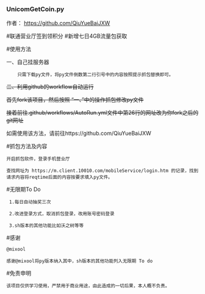 ### UnicomGetCoin.py
作者： https://github.com/QiuYueBaiJXW

#联通营业厅签到领积分
#新增七日4GB流量包获取


#使用方法

  一、自己挂服务器

        只需下载py文件，将py文件倒数第二行引号中的内容按照提示抓包替换即可。
  
  ~~二、利用github的workflow自动运行~~

   ~~首先fork该项目，然后按照 “一、”中的操作抓包修改py文件~~
  
   ~~接着前往.github/workflows/AutoRun.yml文件中第26行的网址改为你fork之后的git网址~~
   
   如需使用该方法，请前往https://github.com/QiuYueBaiJXW
 
 #抓包方法及内容
    
    开启抓包软件，登录手机营业厅
    
    查找网址为 https://m.client.10010.com/mobileService/login.htm 的记录，找到请求内容将reqtime后面的内容按要求填入py文件。
    
 #无限期To Do
 
     1.每日自动抽奖三次
     
     2.改进登录方式，取消抓包登录，改用账号密码登录
     
     3.sh版本的其他功能比如沃之树等等
 
 #感谢
    
    @mixool
    
    感谢@mixool将py版本纳入其中，sh版本的其他功能列入无限期 To do
    
  #免责申明
    
    该项目仅供学习使用，严禁用于商业用途，由此造成的一切后果，本人概不负责。
